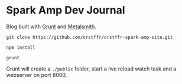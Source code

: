 Spark Amp Dev Journal
======================

Blog built with [Grunt](http://gruntjs.com) and [Metalsmith](http://metalsmith.io).

`git clone https://github.com/crstffr/crstffr-spark-amp-site.git`

`npm install`

`grunt`

Grunt will create a `./public` folder, start a live reload watch task and a webserver on port 8000.